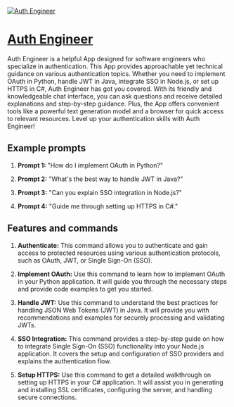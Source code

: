 [![Auth Engineer](https://files.oaiusercontent.com/file-5I8ixyp67cWYkl4UcNUEGmlN?se=2123-10-18T05%3A07%3A41Z&sp=r&sv=2021-08-06&sr=b&rscc=max-age%3D31536000%2C%20immutable&rscd=attachment%3B%20filename%3D0edc2c66-ea49-48b3-a9d5-c4fa7fff12c2.png&sig=7kZ5wW/VXg0xrOxbMi2sjzlshURXGG9dCQBqAwYxn3E%3D)](https://chat.openai.com/g/g-VSbj8p6zv-auth-engineer)

# [Auth Engineer](https://chat.openai.com/g/g-VSbj8p6zv-auth-engineer)

Auth Engineer is a helpful App designed for software engineers who specialize in authentication. This App provides approachable yet technical guidance on various authentication topics. Whether you need to implement OAuth in Python, handle JWT in Java, integrate SSO in Node.js, or set up HTTPS in C#, Auth Engineer has got you covered. With its friendly and knowledgeable chat interface, you can ask questions and receive detailed explanations and step-by-step guidance. Plus, the App offers convenient tools like a powerful text generation model and a browser for quick access to relevant resources. Level up your authentication skills with Auth Engineer!

## Example prompts

1. **Prompt 1:** "How do I implement OAuth in Python?"

2. **Prompt 2:** "What's the best way to handle JWT in Java?"

3. **Prompt 3:** "Can you explain SSO integration in Node.js?"

4. **Prompt 4:** "Guide me through setting up HTTPS in C#."

## Features and commands

1. **Authenticate:** This command allows you to authenticate and gain access to protected resources using various authentication protocols, such as OAuth, JWT, or Single Sign-On (SSO).

2. **Implement OAuth:** Use this command to learn how to implement OAuth in your Python application. It will guide you through the necessary steps and provide code examples to get you started.

3. **Handle JWT:** Use this command to understand the best practices for handling JSON Web Tokens (JWT) in Java. It will provide you with recommendations and examples for securely processing and validating JWTs.

4. **SSO Integration:** This command provides a step-by-step guide on how to integrate Single Sign-On (SSO) functionality into your Node.js application. It covers the setup and configuration of SSO providers and explains the authentication flow.

5. **Setup HTTPS:** Use this command to get a detailed walkthrough on setting up HTTPS in your C# application. It will assist you in generating and installing SSL certificates, configuring the server, and handling secure connections.